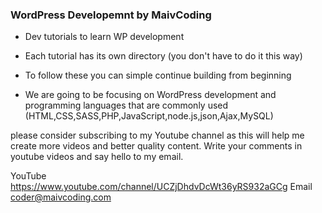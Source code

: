 ### WordPress Developemnt by MaivCoding


- Dev tutorials to learn WP development

- Each tutorial has its own directory (you don't have to do it this way)

- To follow these you can simple continue building from beginning

- We are going to be focusing on WordPress development and programming languages that are commonly used 
(HTML,CSS,SASS,PHP,JavaScript,node.js,json,Ajax,MySQL)


please consider subscribing to my Youtube channel as this will help me create more videos and better quality 
content. Write your comments in youtube videos and say hello to my email.

YouTube  https://www.youtube.com/channel/UCZjDhdvDcWt36yRS932aGCg
Email    coder@maivcoding.com 

